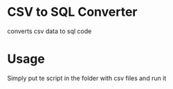 
# CSV to SQL Converter

converts csv data to sql code

# Usage

 Simply put te script in the folder with csv files and run it
